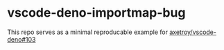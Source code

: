 # vscode-deno-importmap-bug

This repo serves as a minimal reproducable example for [axetroy/vscode-deno#103](https://github.com/axetroy/vscode-deno/issues/103)
